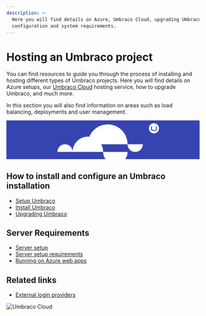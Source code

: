 ```yaml
---
description: >-
  Here you will find details on Azure, Umbraco Cloud, upgrading Umbraco, server
  configuration and system requirements.
---
```


# Hosting an Umbraco project

You can find resources to guide you through the process of installing and hosting different types of Umbraco projects. Here you will find details on Azure setups, our [Umbraco Cloud](https://app.gitbook.com/s/PzKn70Piyd2fd5UkYZGf/) hosting service, how to upgrade Umbraco, and much more.

In this section you will also find information on areas such as load balancing, deployments and user management.

![Umbraco Cloud](images/cloud.png)

## How to install and configure an Umbraco installation

* [Setup Umbraco](https://app.gitbook.com/s/gEH4FChbCn7eDDqREvdE/fundamentals/setup)
* [Install Umbraco](https://app.gitbook.com/s/gEH4FChbCn7eDDqREvdE/fundamentals/setup/install)
* [Upgrading Umbraco](https://app.gitbook.com/s/gEH4FChbCn7eDDqREvdE/fundamentals/setup/upgrading)

## Server Requirements

* [Server setup](https://app.gitbook.com/s/gEH4FChbCn7eDDqREvdE/fundamentals/setup/server-setup)
* [Server setup requirements](https://app.gitbook.com/s/gEH4FChbCn7eDDqREvdE/fundamentals/setup/requirements)
* [Running on Azure web apps](https://app.gitbook.com/s/gEH4FChbCn7eDDqREvdE/fundamentals/setup/server-setup/azure-web-apps)

## Related links

* [External login providers](https://app.gitbook.com/s/gEH4FChbCn7eDDqREvdE/reference/security#external-login-providers)

![Umbraco Cloud](../../marketplace-and-integrations/.gitbook/assets/umbraco\_free\_way\_01.png)
